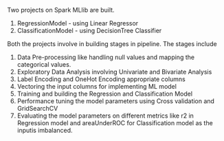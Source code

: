 Two projects on Spark MLlib are built.
1. RegressionModel - using Linear Regressor 
2. ClassificationModel - using DecisionTree Classifier 

Both the projects involve in building stages in pipeline.
The stages include 
1. Data Pre-processing like handling null values and mapping the categorical values.
2. Exploratory Data Analysis involving Univariate and Bivariate Analysis
3. Label Encoding and OneHot Encoding appropriate columns
4. Vectoring the input columns for implementing ML model
5. Training and building the Regression and Classification Model
6. Performance tuning the model parameters using Cross validation and GridSearchCV
7. Evaluating the model parameters on different metrics like r2 in Regression model and areaUnderROC for Classification model as the inputis imbalanced.